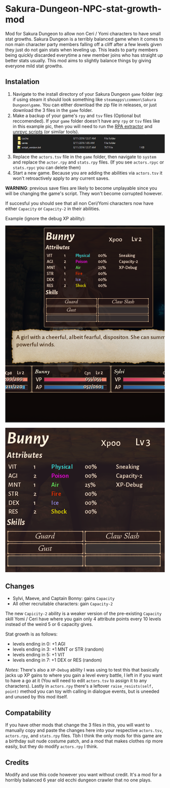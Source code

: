 # Sakura-Dungeon-NPC-stat-growth-mod
Mod for Sakura Dungeon to allow non Ceri / Yomi characters to have small stat growths. Sakura Dungeon is a terribly balanced game when it comes to non main character party members falling off a cliff after a few levels given they just do not gain stats when leveling up. This leads to party members being quickly discarded everytime a new member joins who has straight up better stats usually. This mod aims to slightly balance things by giving everyone mild stat growths.


## Instalation

1. Navigate to the install directory of your Sakura Dungeon `game` folder (eg: if using steam it should look something like `steamapps\common\Sakura Dungeon\game`. You can either download the zip file in releases, or just download the 3 files in the `game` folder.
2. Make a backup of your game's `rpy` and `tsv` files (Optional but reccomended). If your `game` folder doesn't have any `rpy` or `tsv` files like in this example pic, then you will need to run the [RPA extractor](https://iwanplays.itch.io/rpaex) and [unrpyc scripts](https://github.com/CensoredUsername/unrpyc/releases) (or similar tools).
![](https://github.com/Best-by-feb132024/Sakura-Dungeon-NPC-stat-growth-mod/blob/main/img/non%20extracted%20game%20folder.PNG)
3. Replace the `actors.tsv` file in the `game` folder, then navigate to `system` and replace the `actor.rpy` and `stats.rpy` files. (If you see `actors.rpyc` or `stats.rpyc` you can delete them)
4. Start a new game. Because you are adding the abilities via `actors.tsv` it won't retroactively apply to any current saves.

**WARNING**: previous save files are likely to become unplayable since you will be changing the game's script. They won't become corrupted however.

If succesful you should see that all non Ceri/Yomi characters now have either `Capacity` or `Capacity-2` in their abilities.

Example (ignore the debug XP ability):

![example](https://github.com/Best-by-feb132024/Sakura-Dungeon-NPC-stat-growth-mod/blob/main/img/capacity-2%20before.PNG)

![after](https://github.com/Best-by-feb132024/Sakura-Dungeon-NPC-stat-growth-mod/blob/main/img/capacity-2%20after.PNG)

## Changes

* Sylvi, Maeve, and Captain Bonny: gains `Capacity`
* All other recruitable characters: gain `Capacity-2`

The new `Capicity-2` ability is a weaker version of the pre-existing `Capacity` skill Yomi / Ceri have where you gain only 4 attribute points every 10 levels instead of the weird 5 or 6 capacity gives.

Stat growth is as follows:
* levels ending in 0: +1 AGI
* levels ending in 3: +1 MNT or STR (random)
* levels ending in 5: +1 VIT
* levels ending in 7: +1 DEX or RES (random)

*Notes*: There's also a `XP-Debug` ability I was using to test this that basically jacks up XP gains to where you gain a level every battle, I left in if you want to have a go at it (You will need to edit `actors.tsv` to assign it to any characters). Lastly in `actors.rpy` there's a leftover `raise_resists(self, point)` method you can toy with calling in dialogue events, but is uneeded and unused by this mod itself.

## Compatability
If you have other mods that change the 3 files in this, you will want to manually copy and paste the changes here into your respective `actors.tsv`, `actors.rpy`, and `stats.rpy` files. Tbh I think the only mods for this game are a birthday suit nude costume patch, and a mod that makes clothes rip more easily, but they do modify `actors.rpy` I think.

## Credits

Modify and use this code however you want without credit. It's a mod for a horribly balanced 6 year old ecchi dungeon crawler that no one plays.
